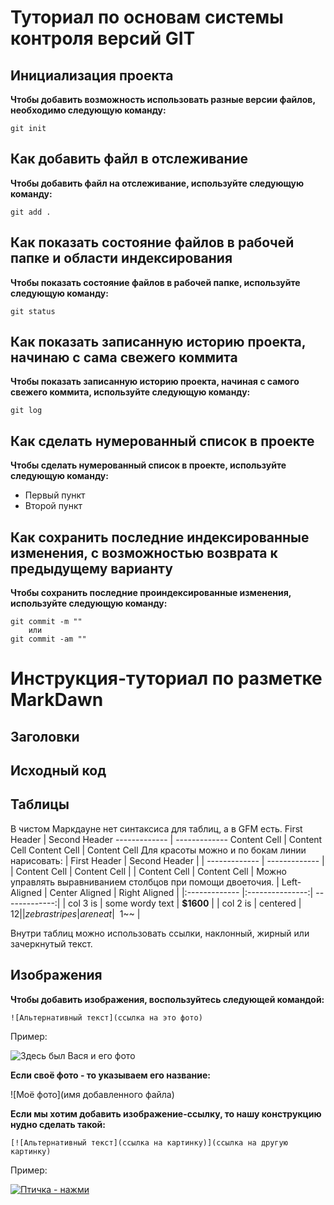 # Туториал по основам системы контроля версий GIT



## Инициализация проекта
**Чтобы добавить возможность использовать разные версии файлов, необходимо следующую команду:**

```
git init
```

## Как добавить файл в отслеживание
**Чтобы добавить файл на отслеживание, используйте следующую команду:**

```
git add .
```

## Как показать состояние файлов в рабочей папке и области индексирования
**Чтобы показать состояние файлов в рабочей папке, используйте следующую команду:**

```
git status
```

## Как показать записанную историю проекта, начинаю с сама свежего коммита
**Чтобы показать записанную историю проекта, начиная с самого свежего коммита, используйте следующую команду:**

```
git log
```

## Как сделать нумерованный список в проекте
**Чтобы сделать нумерованный список в проекте, используйте следующую команду:**

* Первый пункт
* Второй пункт

## Как сохранить последние индексированные изменения, с возможностью возврата к предыдущему варианту
**Чтобы сохранить последние проиндексированные изменения, используйте следующую команду:**

```
git commit -m "" 
    или 
git commit -am ""
```



# Инструкция-туториал по разметке MarkDawn


## Заголовки







## Исходный код







## Таблицы
В чистом Маркдауне нет синтаксиса для таблиц, а в GFM
есть.
First Header | Second Header
------------- | -------------
Content Cell | Content Cell
Content Cell | Content Cell
Для красоты можно и по бокам линии нарисовать:
| First Header | Second Header |
| ------------- | ------------- |
| Content Cell | Content Cell |
| Content Cell | Content Cell |
Можно управлять выравниванием столбцов при помощи
двоеточия.
| Left-Aligned | Center Aligned | Right Aligned |
|:------------- |:---------------:| -------------:|
| col 3 is | some wordy text | **$1600** |
| col 2 is | centered | $12 |
| zebra stripes | are neat | ~~$1~~ |

Внутри таблиц можно использовать ссылки, наклонный,
жирный или зачеркнутый текст.





## Изображения


**Чтобы добавить изображения, воспользуйтесь следующей командой:**

```
![Альтернативный текст](ссылка на это фото)
```
Пример: 

![Здесь был Вася и его фото](https://images.unsplash.com/photo-1517649763962-0c623066013b?ixlib=rb-4.0.3&ixid=M3wxMjA3fDB8MHxwaG90by1wYWdlfHx8fGVufDB8fHx8fA%3D%3D&auto=format&fit=crop&w=870&q=80)

**Если своё фото - то указываем его название:**

![Моё фото](имя добавленного файла)

**Если мы хотим добавить изображение-ссылку, то нашу конструкцию нудно сделать такой:**

```
[![Альтернативный текст](ссылка на картинку)](ссылка на другую картинку)
```

Пример:

[![Птичка - нажми](https://media.istockphoto.com/id/93170589/ru/%D1%84%D0%BE%D1%82%D0%BE/%D0%BA%D1%80%D0%B0%D0%BA%D0%BE%D0%B2.jpg?s=612x612&w=is&k=20&c=JD6B-l3-SoA3IW5QZGmdXI5-lGjOy3-8omF75_zn604=)](https://media.istockphoto.com/id/1075738842/ru/%D1%84%D0%BE%D1%82%D0%BE/%D0%BF%D0%B0%D1%80%D0%B0-%D0%B3%D0%BE%D0%BB%D1%83%D0%B1%D0%B5%D0%B9-%D0%BD%D0%B0-%D0%BF%D1%80%D0%B0%D0%B6%D1%81%D0%BA%D0%BE%D0%B9-%D0%BD%D0%B0%D0%B1%D0%B5%D1%80%D0%B5%D0%B6%D0%BD%D0%BE%D0%B9.jpg?s=612x612&w=is&k=20&c=H5u4WEPeAGwixov5S8UaQAagkFqfOwKc1diEAucWVhU=)


